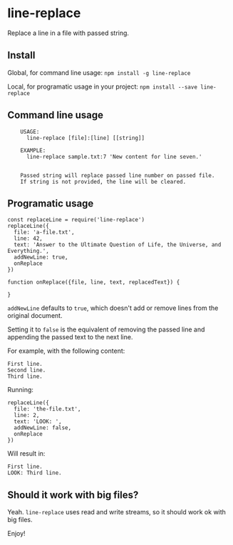 # line-replace
Replace a line in a file with passed string.

## Install

Global, for command line usage:
`npm install -g line-replace`

Local, for programatic usage in your project:
`npm install --save line-replace`

## Command line usage

```
    USAGE:
      line-replace [file]:[line] [[string]]

    EXAMPLE:
      line-replace sample.txt:7 'New content for line seven.'


    Passed string will replace passed line number on passed file.
    If string is not provided, the line will be cleared.
```

## Programatic usage

```
const replaceLine = require('line-replace')
replaceLine({
  file: 'a-file.txt',
  line: 42,
  text: 'Answer to the Ultimate Question of Life, the Universe, and Everything.',
  addNewLine: true,
  onReplace
})

function onReplace({file, line, text, replacedText}) {

}

```

`addNewLine` defaults to `true`, which doesn't add or remove
lines from the original document.

Setting it to `false` is the equivalent of removing the passed line and appending
the passed text to the next line.

For example, with the following content:
```
First line.
Second line.
Third line.
```

Running:
```
replaceLine({
  file: 'the-file.txt',
  line: 2,
  text: 'LOOK: ',
  addNewLine: false,
  onReplace
})
```

Will result in:
```
First line.
LOOK: Third line.
```

## Should it work with big files?

Yeah. `line-replace` uses read and write streams, so it should work ok with big files.

Enjoy!
